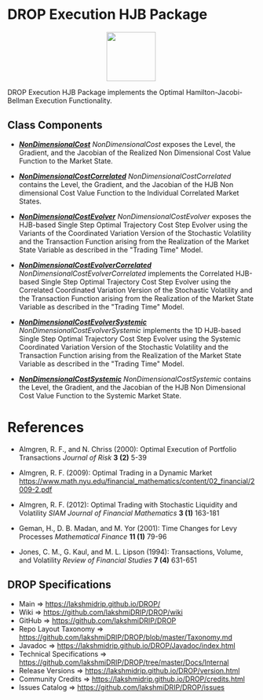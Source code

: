 # DROP Execution HJB Package

<p align="center"><img src="https://github.com/lakshmiDRIP/DROP/blob/master/DRIP_Logo.gif?raw=true" width="100"></p>

DROP Execution HJB Package implements the Optimal Hamilton-Jacobi-Bellman Execution Functionality.


## Class Components

 * [***NonDimensionalCost***](https://github.com/lakshmiDRIP/DROP/tree/master/src/main/java/org/drip/execution/hjb/NonDimensionalCost.java)
 <i>NonDimensionalCost</i> exposes the Level, the Gradient, and the Jacobian of the Realized Non Dimensional
 Cost Value Function to the Market State.

 * [***NonDimensionalCostCorrelated***](https://github.com/lakshmiDRIP/DROP/tree/master/src/main/java/org/drip/execution/hjb/NonDimensionalCostCorrelated.java)
 <i>NonDimensionalCostCorrelated</i> contains the Level, the Gradient, and the Jacobian of the HJB Non
 dimensional Cost Value Function to the Individual Correlated Market States.

 * [***NonDimensionalCostEvolver***](https://github.com/lakshmiDRIP/DROP/tree/master/src/main/java/org/drip/execution/hjb/NonDimensionalCostEvolver.java)
 <i>NonDimensionalCostEvolver</i> exposes the HJB-based Single Step Optimal Trajectory Cost Step Evolver
 using the Variants of the Coordinated Variation Version of the Stochastic Volatility and the Transaction
 Function arising from the Realization of the Market State Variable as described in the "Trading Time" Model.

 * [***NonDimensionalCostEvolverCorrelated***](https://github.com/lakshmiDRIP/DROP/tree/master/src/main/java/org/drip/execution/hjb/NonDimensionalCostEvolverCorrelated.java)
 <i>NonDimensionalCostEvolverCorrelated</i> implements the Correlated HJB-based Single Step Optimal
 Trajectory Cost Step Evolver using the Correlated Coordinated Variation Version of the Stochastic Volatility
 and the Transaction Function arising from the Realization of the Market State Variable as described in the
 "Trading Time" Model.

 * [***NonDimensionalCostEvolverSystemic***](https://github.com/lakshmiDRIP/DROP/tree/master/src/main/java/org/drip/execution/hjb/NonDimensionalCostEvolverSystemic.java)
 <i>NonDimensionalCostEvolverSystemic</i> implements the 1D HJB-based Single Step Optimal Trajectory Cost
 Step Evolver using the Systemic Coordinated Variation Version of the Stochastic Volatility and the
 Transaction Function arising from the Realization of the Market State Variable as described in the "Trading
 Time" Model.

 * [***NonDimensionalCostSystemic***](https://github.com/lakshmiDRIP/DROP/tree/master/src/main/java/org/drip/execution/hjb/NonDimensionalCostSystemic.java)
 <i>NonDimensionalCostSystemic</i> contains the Level, the Gradient, and the Jacobian of the HJB Non
 Dimensional Cost Value Function to the Systemic Market State.


# References

 * Almgren, R. F., and N. Chriss (2000): Optimal Execution of Portfolio Transactions <i>Journal of Risk</i>
 	<b>3 (2)</b> 5-39

 * Almgren, R. F. (2009): Optimal Trading in a Dynamic Market
 	https://www.math.nyu.edu/financial_mathematics/content/02_financial/2009-2.pdf

 * Almgren, R. F. (2012): Optimal Trading with Stochastic Liquidity and Volatility <i>SIAM Journal of
 	Financial Mathematics</i> <b>3 (1)</b> 163-181

 * Geman, H., D. B. Madan, and M. Yor (2001): Time Changes for Levy Processes <i>Mathematical Finance</i>
 	<b>11 (1)</b> 79-96

 * Jones, C. M., G. Kaul, and M. L. Lipson (1994): Transactions, Volume, and Volatility <i>Review of
 	Financial Studies</i> <b>7 (4)</b> 631-651


## DROP Specifications

 * Main                     => https://lakshmidrip.github.io/DROP/
 * Wiki                     => https://github.com/lakshmiDRIP/DROP/wiki
 * GitHub                   => https://github.com/lakshmiDRIP/DROP
 * Repo Layout Taxonomy     => https://github.com/lakshmiDRIP/DROP/blob/master/Taxonomy.md
 * Javadoc                  => https://lakshmidrip.github.io/DROP/Javadoc/index.html
 * Technical Specifications => https://github.com/lakshmiDRIP/DROP/tree/master/Docs/Internal
 * Release Versions         => https://lakshmidrip.github.io/DROP/version.html
 * Community Credits        => https://lakshmidrip.github.io/DROP/credits.html
 * Issues Catalog           => https://github.com/lakshmiDRIP/DROP/issues
